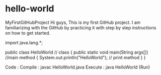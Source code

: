 # hello-world
MyFirstGitHubProject
Hi guys, 
This is my first GitHub project.
I am familiarizing with the GitHub by practicing it with step by step instructions on how to get started.

import java.lang.*;

public class HelloWorld          // class 
{
  public static void main(String args[]) //main method
  {
  System.out.println("HelloWorld");   // print method
  }
}  


Code : 
Compile : javac HelloWorld.java
Execute : java HelloWorld   (Run)
